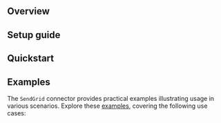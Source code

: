 ## Overview

[//]: # (TODO: Add overview mentioning the purpose of the module, supported REST API versions, and other high-level details.)

## Setup guide

[//]: # (TODO: Add detailed steps to obtain credentials and configure the module.)

## Quickstart

[//]: # (TODO: Add a quickstart guide to demonstrate a basic functionality of the module, including sample code snippets.)

## Examples

The `SendGrid` connector provides practical examples illustrating usage in various scenarios. Explore these [examples](https://github.com/module-ballerinax-sendgrid/tree/main/examples/), covering the following use cases:

[//]: # (TODO: Add examples)
